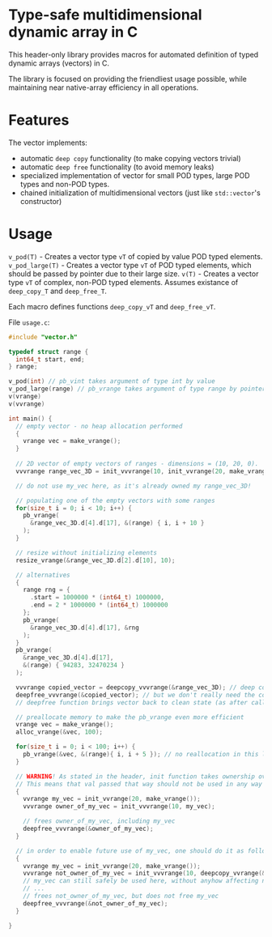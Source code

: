 # Type-safe multidimensional dynamic array in C

This header-only library provides macros for automated definition of typed dynamic arrays (vectors) in C.

The library is focused on providing the friendliest usage possible, while maintaining near native-array efficiency in all operations.

# Features

The vector implements:

- automatic `deep copy` functionality (to make copying vectors trivial)
- automatic `deep free` functionality (to avoid memory leaks)
- specialized implementation of vector for small POD types, large POD types and non-POD types.
- chained initialization of multidimensional vectors (just like `std::vector`'s constructor)

# Usage

`v_pod(T)` - Creates a vector type `vT` of copied by value POD typed elements.
`v_pod_large(T)` - Creates a vector type `vT` of POD typed elements, which should be passed by pointer due to their large size.
`v(T)` - Creates a vector type `vT` of complex, non-POD typed elements. Assumes existance of `deep_copy_T` and `deep_free_T`.

Each macro defines functions `deep_copy_vT` and `deep_free_vT`.

File `usage.c`:

```cc
#include "vector.h"

typedef struct range {
  int64_t start, end;
} range;

v_pod(int) // pb_vint takes argument of type int by value
v_pod_large(range) // pb_vrange takes argument of type range by pointer
v(vrange)
v(vvrange)

int main() {
  // empty vector - no heap allocation performed
  {
    vrange vec = make_vrange();
  }
  
  // 2D vector of empty vectors of ranges - dimensions = (10, 20, 0).
  vvvrange range_vec_3D = init_vvvrange(10, init_vvrange(20, make_vrange()));

  // do not use my_vec here, as it's already owned my range_vec_3D!

  // populating one of the empty vectors with some ranges
  for(size_t i = 0; i < 10; i++) {
    pb_vrange(
      &range_vec_3D.d[4].d[17], &(range) { i, i + 10 }
    );
  }

  // resize without initializing elements
  resize_vrange(&range_vec_3D.d[2].d[10], 10);

  // alternatives
  {
    range rng = {
      .start = 1000000 * (int64_t) 1000000,
      .end = 2 * 1000000 * (int64_t) 1000000 
    };
    pb_vrange(
      &range_vec_3D.d[4].d[17], &rng
    );
  }
  pb_vrange(
    &range_vec_3D.d[4].d[17],
    &(range) { 94283, 32470234 }
  );

  vvvrange copied_vector = deepcopy_vvvrange(&range_vec_3D); // deep copying
  deepfree_vvvrange(&copied_vector); // but we don't really need the copy (;
  // deepfree function brings vector back to clean state (as after calling make)

  // preallocate memory to make the pb_vrange even more efficient
  vrange vec = make_vrange();
  alloc_vrange(&vec, 100);

  for(size_t i = 0; i < 100; i++) {
    pb_vrange(&vec, &(range){ i, i + 5 }); // no reallocation in this loop
  }

  // WARNING! As stated in the header, init function takes ownership over non-POD typed val.
  // This means that val passed that way should not be used in any way by the user afterwards.
  {
    vvrange my_vec = init_vvrange(20, make_vrange());
    vvvrange owner_of_my_vec = init_vvvrange(10, my_vec);

    // frees owner_of_my_vec, including my_vec
    deepfree_vvvrange(&owner_of_my_vec);
  }

  // in order to enable future use of my_vec, one should do it as follows:
  {
    vvrange my_vec = init_vvrange(20, make_vrange());
    vvvrange not_owner_of_my_vec = init_vvvrange(10, deepcopy_vvrange(&my_vec));
    // my_vec can still safely be used here, without anyhow affecting not_owner_of_my_vec and vice versa.
    // ...
    // frees not_owner_of_my_vec, but does not free my_vec
    deepfree_vvvrange(&not_owner_of_my_vec);
  }

}
```